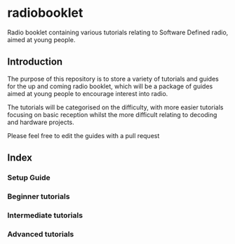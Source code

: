 # radiobooklet
Radio booklet containing various tutorials relating to Software Defined radio, aimed at young people.

## Introduction

The purpose of this repository is to store a variety of tutorials and guides for the up and coming radio booklet, which will be a package of guides aimed at young people to encourage interest into radio.


The tutorials will be categorised on the difficulty, with more easier tutorials focusing on basic reception whilst the more difficult relating to decoding and hardware projects.

Please feel free to edit the guides with a pull request




## Index

### Setup Guide

### Beginner tutorials


### Intermediate tutorials


### Advanced tutorials



